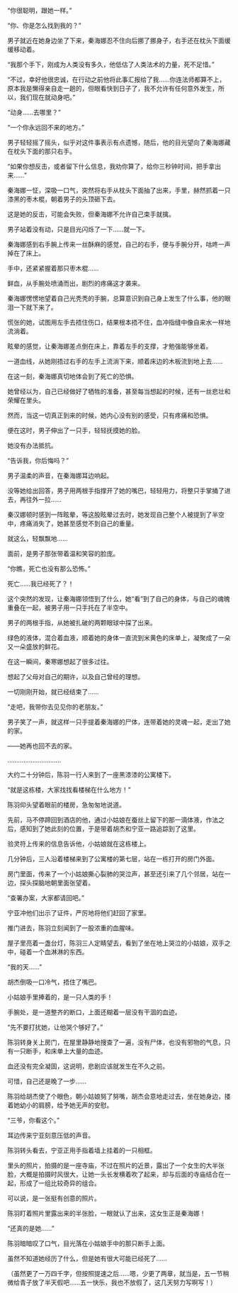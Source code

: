 “你很聪明，跟她一样。”

“你、你是怎么找到我的？”

男子就近在她身边坐了下来，秦海娜忍不住向后挪了挪身子，右手还在枕头下面缓缓移动着。

“我那个手下，刚成为人类没有多久，他低估了人类法术的力量，死不足惜。”

“不过，幸好他很忠诚，在行动之前他将此事汇报给了我……你连法师都算不上，原本我是懒得亲自走一趟的，但眼看快到日子了，我不允许有任何意外发生，所以，我们现在就动身吧。”

“动身……去哪里？”

“一个你永远回不来的地方。”

男子轻轻摇了摇头，似乎对这件事表示有点遗憾，随后，他的目光望向了秦海娜藏在枕头下面的那只右手。

“如果你想反击，或者留下什么信息，我劝你算了，给你三秒钟时间，把手拿出来……”

秦海娜一怔，深吸一口气，突然将右手从枕头下面抽了出来，手里，赫然抓着一只漆黑的枣木棍，朝着男子的头顶砸下去。

这是她的反击，可能会失败，但秦海娜不允许自己束手就擒。

男子站着没有动，只是目光闪烁了一下……就一下。

秦海娜感到右手腕上传来一丝酥麻的感觉，自己的右手，便与手腕分开，咕咚一声掉在了床上。

手中，还紧紧握着那只枣木棍……

鲜血，从手腕处喷涌而出，剧烈的疼痛这才袭来。

秦海娜愣愣地望着自己光秃秃的手腕，总算意识到自己身上发生了什么事，他的眼泪一下就下来了。

慌张的她，试图用左手去捂住伤口，结果根本捂不住，血冲指缝中像自来水一样地流淌着。

眩晕的感觉，让秦海娜差点倒在床上，靠着左手的支撑，才勉强能够坐着。

一道血线，从她刚捂过右手的左手上流淌下来，顺着床边的木板流到地上去……

在这一刻，秦海娜真切地体会到了死亡的恐惧。

她曾经以为，自己已经做好了牺牲的准备，甚至每当想起的时候，还有一丝悲壮和荣耀在里头。

然而，当这一切真正到来的时候，她内心没有别的感受，只有疼痛和恐惧。

便在这时，男子伸出了一只手，轻轻抚摸她的脸。

她没有办法抵抗。

“告诉我，你后悔吗？”

男子温柔的声音，在秦海娜耳边响起。

没等她给出回答，男子用两根手指撑开了她的嘴巴，轻轻用力，将整只手掌捅了进去，再往外一拉……

秦汉娜顿时感到一阵眩晕，等这股眩晕过去时，她发现自己整个人被提到了半空中，疼痛消失了，她甚至感觉不到自己的重量。

就这么，轻飘飘地……

面前，是男子那张带着温和笑容的脸庞。

“你瞧，死亡也没有那么恐怖。”

死亡……我已经死了？！

这个突然的发现，让秦海娜领悟到了什么，她“看”到了自己的身体，与自己的魂魄重叠在一起，被男子用一只手托在了半空中。

男子的两根手指，从她被扎破的两颗眼球中探了出来。

绿色的液体，混合着血液，顺着她的身体一直流到米黄色的床单上，凝聚成了一朵又一朵盛放的鲜花。

在这一瞬间，秦寒娜想起了很多过往。

想起了父母对自己的期许，以及自己曾经的理想。

一切刚刚开始，就已经结束了……

“走吧，我带你去见见你的老朋友。”

男子笑了一声，就这样一只手提着秦海娜的尸体，连带着她的灵魂一起，走出了她的家。

——她再也回不去的家。

…………………………

大约二十分钟后，陈羽一行人来到了一座黑漆漆的公寓楼下。

“就是这栋楼，大家找找看楼梯在什么地方！”

陈羽仰头望着眼前的楼房，急匆匆地说道。

先前，马不停蹄回到酒店的他，通过小姑娘在蚕丝上留下的那一滴体液，作法之后，感知到了她此刻的位置，于是带着胡杰和宁亚一路追踪到了这里。

验灵符上传来的信息告诉他，小姑娘就在这栋楼上。

几分钟后，三人沿着楼梯来到了公寓楼的第七层，站在一栋打开的房门外面。

房门里面，传来了一个小姑娘撕心裂肺的哭泣声，甚至还引来了几个邻居，站在一边，探头探脑地朝里面张望着。

“查署办案，大家都请回吧。”

宁亚冲他们出示了证件，严厉地将他们赶回了家里。

推门进去，陈羽立刻闻到了一股浓重的血腥味。

屋子里亮着一盏台灯，陈羽三人定睛望去，看到了坐在地上哭泣的小姑娘，双手之中，碰着一个血淋淋的东西。

“我的天……”

胡杰倒吸一口冷气，捂住了嘴巴。

小姑娘手里捧着的，是一只人类的手！

手腕处，是一道整齐的断口，上面还糊着一层没有干涸的血迹。

“先不要打扰她，让他哭个够好了。”

陈羽转身关上房门，在屋里静静地搜查了一遍，没有尸体，也没有邪物的气息，只有一只断手，和床单上大量的血迹。

血还没有完全凝固，这说明，悲剧应该就发生在不久之前。

可惜，自己还是晚了一步……

陈羽给胡杰使了个眼色，朝小姑娘努了努嘴，胡杰会意地走过去，坐在她身边，搂着她幼小的肩膀，给予她无声的安慰。

“三爷，你看这个。”

耳边传来宁亚刻意压低的声音。

陈羽转头看去，宁亚正用手指着墙上挂着的一只相框。

里头的照片，拍摄的是一座寺庙，不过在照片的近景，露出了一个女生的大半张脸，大概是拍摄时风很大，让她一头长发横着吹了起来，却与后面的寺庙结合在一起，形成了一组比较奇异的组合。

可以说，是一张挺有创意的照片。

陈羽盯着照片里露出来的半张脸，一眼就认了出来，这女生正是秦海娜！

“还真的是她……”

陈羽暗暗叹了口气，目光落在小姑娘手中的那只断手上面。

虽然不知道她经历了什么，但是她有很大可能已经死了……

（虽然更了一万四千字，但按照提速之后……嗯，少更了两章，就当是，五一节稍微给青子放了半天假吧……五一快乐，我也不放假了，这几天努力写啊写！）
